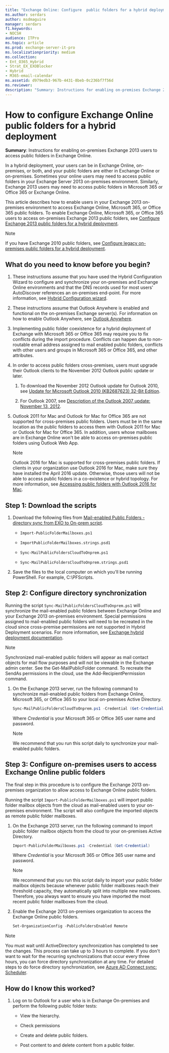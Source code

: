 ```yaml
---
title: "Exchange Online: Configure  public folders for a hybrid deployment"
ms.author: serdars
author: msdmaguire
manager: serdars
f1.keywords:
- NOCSH
audience: ITPro
ms.topic: article
ms.prod: exchange-server-it-pro
ms.localizationpriority: medium
ms.collection:
- Ent_O365_Hybrid
- Strat_EX_EXOBlocker
- Hybrid
- M365-email-calendar
ms.assetid: d979edb3-967b-4431-8beb-0c236bf7f56d
ms.reviewer:
description: "Summary: Instructions for enabling on-premises Exchange 2013 users to access public folders in Exchange Online."
---
```


# How to configure Exchange Online public folders for a hybrid deployment

 **Summary**: Instructions for enabling on-premises Exchange 2013 users to access public folders in Exchange Online.

In a hybrid deployment, your users can be in Exchange Online, on-premises, or both, and your public folders are either in Exchange Online or on-premises. Sometimes your online users may need to access public folders in your Exchange Server 2013 on-premises environment. Similarly, Exchange 2013 users may need to access public folders in Microsoft 365 or Office 365 or Exchange Online.

This article describes how to enable users in your Exchange 2013 on-premises environment to access Exchange Online, Microsoft 365, or Office 365 public folders. To enable Exchange Online, Microsoft 365, or Office 365 users to access on-premises Exchange 2013 public folders, see [Configure Exchange 2013 public folders for a hybrid deployment](set-up-modern-hybrid-public-folders.md).

> [!NOTE]
> If you have Exchange 2010 public folders, see [Configure legacy on-premises public folders for a hybrid deployment](set-up-legacy-hybrid-public-folders.md).

## What do you need to know before you begin?

1. These instructions assume that you have used the Hybrid Configuration Wizard to configure and synchronize your on-premises and Exchange Online environments and that the DNS records used for most users' AutoDiscover references an on-premises end-point. For more information, see [Hybrid Configuration wizard](../hybrid-configuration-wizard.md).

2. These instructions assume that Outlook Anywhere is enabled and functional on the on-premises Exchange server(s). For information on how to enable Outlook Anywhere, see [Outlook Anywhere](../../ExchangeServer2013/outlook-anywhere-exchange-2013-help.md).

3. Implementing public folder coexistence for a hybrid deployment of Exchange with Microsoft 365 or Office 365 may require you to fix conflicts during the import procedure. Conflicts can happen due to non-routable email address assigned to mail enabled public folders, conflicts with other users and groups in Microsoft 365 or Office 365, and other attributes.

4. In order to access public folders cross-premises, users must upgrade their Outlook clients to the November 2012 Outlook public update or later.

   1. To download the November 2012 Outlook update for Outlook 2010, see [Update for Microsoft Outlook 2010 (KB2687623) 32-Bit Edition](https://www.microsoft.com/download/details.aspx?id=35702).

   2. For Outlook 2007, see [Description of the Outlook 2007 update: November 13, 2012](https://support.microsoft.com/help/2687404/description-of-the-outlook-2007-update-november-13-2012).

5. Outlook 2011 for Mac and Outlook for Mac for Office 365 are not supported for cross-premises public folders. Users must be in the same location as the public folders to access them with Outlook 2011 for Mac or Outlook for Mac for Office 365. In addition, users whose mailboxes are in Exchange Online won't be able to access on-premises public folders using Outlook Web App.

   > [!NOTE]
   > Outlook 2016 for Mac is supported for cross-premises public folders. If clients in your organization use Outlook 2016 for Mac, make sure they have installed the April 2016 update. Otherwise, those users will not be able to access public folders in a co-existence or hybrid topology. For more information, see [Accessing public folders with Outlook 2016 for Mac](../../ExchangeOnline/collaboration-exo/public-folders/access-public-folders-with-outlook-2016-for-mac.md).

## Step 1: Download the scripts

1. Download the following files from [Mail-enabled Public Folders - directory sync from EXO to On-prem script](https://www.microsoft.com/download/details.aspx?id=52037).

   - `Import-PublicFolderMailboxes.ps1`

   - `ImportPublicFolderMailboxes.strings.psd1`

   - `Sync-MailPublicFoldersCloudToOnprem.ps1`

   - `Sync-MailPublicFoldersCloudToOnprem.strings.psd1`

2. Save the files to the local computer on which you'll be running PowerShell. For example, C:\PFScripts.

## Step 2: Configure directory synchronization

Running the script `Sync-MailPublicFoldersCloudToOnprem.ps1` will synchronize the mail-enabled public folders between Exchange Online and your Exchange 2013 on-premises environment. Special permissions assigned to mail-enabled public folders will need to be recreated in the cloud since cross-premise permissions are not supported in Hybrid Deployment scenarios. For more information, see [Exchange hybrid deployment documentation](../exchange-hybrid.md#exchange-hybrid-deployment-documentation).

> [!NOTE]
> Synchronized mail-enabled public folders will appear as mail contact objects for mail flow purposes and will not be viewable in the Exchange admin center. See the Get-MailPublicFolder command. To recreate the SendAs permissions in the cloud, use the Add-RecipientPermission command.

1. On the Exchange 2013 server, run the following command to synchronize mail-enabled public folders from Exchange Online, Microsoft 365, or Office 365 to your local on-premises Active Directory.

   ```PowerShell
   Sync-MailPublicFoldersCloudToOnprem.ps1 -Credential (Get-Credential)
   ```

   Where *Credential* is your Microsoft 365 or Office 365 user name and password.

   > [!NOTE]
   > We recommend that you run this script daily to synchronize your mail-enabled public folders.

## Step 3: Configure on-premises users to access Exchange Online public folders

The final step in this procedure is to configure the Exchange 2013 on-premises organization to allow access to Exchange Online public folders.

Running the script `Import-PublicFolderMailboxes.ps1` will import public folder mailbox objects from the cloud as mail-enabled users to your on-premises environment. The script will also configure the imported objects as remote public folder mailboxes.

1. On the Exchange 2013 server, run the following command to import public folder mailbox objects from the cloud to your on-premises Active Directory.

   ```PowerShell
   Import-PublicFolderMailboxes.ps1 -Credential (Get-Credential)
   ```

   Where *Credential* is your Microsoft 365 or Office 365 user name and password.

   > [!NOTE]
   > We recommend that you run this script daily to import your public folder mailbox objects because whenever public folder mailboxes reach their threshold capacity, they automatically split into multiple new mailboxes. Therefore, you always want to ensure you have imported the most recent public folder mailboxes from the cloud.

2. Enable the Exchange 2013 on-premises organization to access the Exchange Online public folders.

   ```PowerShell
   Set-OrganizationConfig -PublicFoldersEnabled Remote
   ```

> [!NOTE]
> You must wait until ActiveDirectory synchronization has completed to see the changes. This process can take up to 3 hours to complete. If you don't want to wait for the recurring synchronizations that occur every three hours, you can force directory synchronization at any time. For detailed steps to do force directory synchronization, see [Azure AD Connect sync: Scheduler](/azure/active-directory/hybrid/how-to-connect-sync-feature-scheduler).

## How do I know this worked?

1. Log on to Outlook for a user who is in Exchange On-premises and perform the following public folder tests:

   - View the hierarchy.

   - Check permissions

   - Create and delete public folders.

   - Post content to and delete content from a public folder.